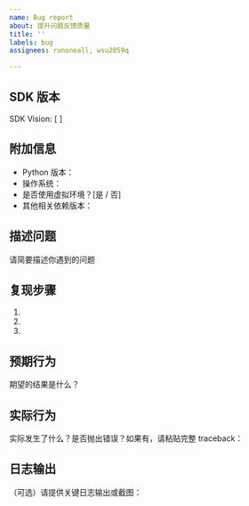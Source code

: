 ```yaml
---
name: Bug report
about: 提升问题反馈质量
title: ''
labels: bug
assignees: runoneall, wsu2059q

---
```


## SDK 版本
SDK Vision: [ ]

## 附加信息
- Python 版本：
- 操作系统：
- 是否使用虚拟环境？[是 / 否]
- 其他相关依赖版本：

## 描述问题
请简要描述你遇到的问题

## 复现步骤
1. 
2. 
3.

## 预期行为
期望的结果是什么？

## 实际行为
实际发生了什么？是否抛出错误？如果有，请粘贴完整 traceback：


## 日志输出
（可选）请提供关键日志输出或截图：

